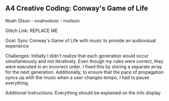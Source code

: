 ## A4 Creative Coding: Conway's Game of Life
Noah Olson - noahvolson - nvolson

Glitch Link: REPLACE ME

Goal: Sync Conway's Game of Life with music to provide an audiovisual experience

Challenges: Initially I didn’t realize that each generation would occur simultaneously and not iteratively. Even though my rules were correct, they were executed in an incorrect order. I fixed this by storing a separate array for the next generation. Additionally, to ensure that the pace of propagation syncs up with the music when a user changes tempo, I had to pause everything.

Additional Instructions: Everything should be explained on the info display
